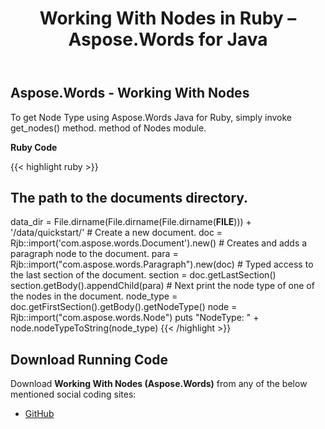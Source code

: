 ﻿---
title: Working With Nodes in Ruby – Aspose.Words for Java
articleTitle: Working With Nodes in Ruby
linktitle: Working With Nodes in Ruby
description: "Working With Document Nodes using Ruby."
type: docs
weight: 90
url: /java/working-with-nodes-in-ruby/
---

## Aspose.Words - Working With Nodes

To get Node Type using Aspose.Words Java for Ruby, simply invoke get_nodes() method. method of Nodes module.

**Ruby Code**

{{< highlight ruby >}}

## The path to the documents directory.

data_dir = File.dirname(File.dirname(File.dirname(__FILE__))) + '/data/quickstart/'
\# Create a new document.
doc = Rjb::import('com.aspose.words.Document').new()
\# Creates and adds a paragraph node to the document.
para = Rjb::import("com.aspose.words.Paragraph").new(doc)
\# Typed access to the last section of the document.
section = doc.getLastSection()
section.getBody().appendChild(para)
\# Next print the node type of one of the nodes in the document.
node_type = doc.getFirstSection().getBody().getNodeType()
node = Rjb::import("com.aspose.words.Node")
puts "NodeType: " + node.nodeTypeToString(node_type)
{{< /highlight >}}

## Download Running Code

Download **Working With Nodes (Aspose.Words)** from any of the below mentioned social coding sites:

- [GitHub](https://github.com/aspose-words/Aspose.Words-for-Java/blob/master/Plugins/Aspose_Words_Java_for_Ruby/lib/asposewordsjavaforruby/nodes.rb)
